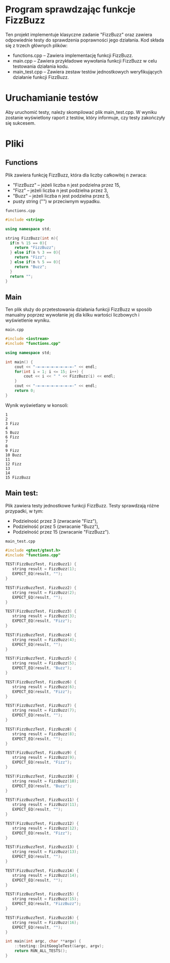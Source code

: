 # Program sprawdzając funkcje FizzBuzz

Ten projekt implementuje klasyczne zadanie "FizzBuzz" oraz zawiera odpowiednie testy do sprawdzenia poprawności jego działania. Kod składa się z trzech głównych plików:

- functions.cpp – Zawiera implementację funkcji FizzBuzz.
- main.cpp – Zawiera przykładowe wywołania funkcji FizzBuzz w celu testowania działania kodu.
- main_test.cpp – Zawiera zestaw testów jednostkowych weryfikujących działanie funkcji FizzBuzz.

# Uruchamianie testów

Aby uruchomić testy, należy skompilować plik main_test.cpp. W wyniku zostanie wyświetlony raport z testów, który informuje, czy testy zakończyły się sukcesem.

# Pliki

## Functions

Plik zawiera funkcję FizzBuzz, która dla liczby całkowitej n zwraca:

- "FizzBuzz" – jeżeli liczba n jest podzielna przez 15,
- "Fizz" – jeżeli liczba n jest podzielna przez 3,
- "Buzz" – jeżeli liczba n jest podzielna przez 5,
- pusty string ("") w przeciwnym wypadku.

`functions.cpp`

```cpp
#include <string>

using namespace std;

string FizzBuzz(int n){
  if(n % 15 == 0){
    return "FizzBuzz";
  } else if(n % 3 == 0){
    return "Fizz";
  } else if(n % 5 == 0){
    return "Buzz";
  }
  return "";
}
```

## Main

Ten plik służy do przetestowania działania funkcji FizzBuzz w sposób manualny poprzez wywołanie jej dla kilku wartości liczbowych i wyświetlenie wyniku.

`main.cpp`

```cpp
#include <iostream>
#include "functions.cpp"

using namespace std;

int main() {
    cout << "-=-=-=-=-=-=-=-=-" << endl;
    for(int i = 1; i <= 15; i++) {
        cout << i << " " << FizzBuzz(i) << endl;
    }
    cout << "-=-=-=-=-=-=-=-=-" << endl;
    return 0;
}
```

Wynik wyświetlany w konsoli:
```
1 
2 
3 Fizz
4 
5 Buzz
6 Fizz
7 
8 
9 Fizz
10 Buzz
11 
12 Fizz
13 
14 
15 FizzBuzz
```
## Main test:

Plik zawiera testy jednostkowe funkcji FizzBuzz. Testy sprawdzają różne przypadki, w tym:

- Podzielność przez 3 (zwracanie "Fizz"),
- Podzielność przez 5 (zwracanie "Buzz"),
- Podzielność przez 15 (zwracanie "FizzBuzz").

`main_test.cpp`

```cpp
#include <gtest/gtest.h>
#include "functions.cpp"

TEST(FizzBuzzTest, FizzBuzz1) {
   string result = FizzBuzz(1);
   EXPECT_EQ(result, "");
}

TEST(FizzBuzzTest, FizzBuzz2) {
   string result = FizzBuzz(2);
   EXPECT_EQ(result, "");
}

TEST(FizzBuzzTest, FizzBuzz3) {
   string result = FizzBuzz(3);
   EXPECT_EQ(result, "Fizz");
}

TEST(FizzBuzzTest, FizzBuzz4) {
   string result = FizzBuzz(4);
   EXPECT_EQ(result, "");
}

TEST(FizzBuzzTest, FizzBuzz5) {
   string result = FizzBuzz(5);
   EXPECT_EQ(result, "Buzz");
}

TEST(FizzBuzzTest, FizzBuzz6) {
   string result = FizzBuzz(6);
   EXPECT_EQ(result, "Fizz");
}

TEST(FizzBuzzTest, FizzBuzz7) {
   string result = FizzBuzz(7);
   EXPECT_EQ(result, "");
}

TEST(FizzBuzzTest, FizzBuzz8) {
   string result = FizzBuzz(8);
   EXPECT_EQ(result, "");
}

TEST(FizzBuzzTest, FizzBuzz9) {
   string result = FizzBuzz(9);
   EXPECT_EQ(result, "Fizz");
}

TEST(FizzBuzzTest, FizzBuzz10) {
   string result = FizzBuzz(10);
   EXPECT_EQ(result, "Buzz");
}

TEST(FizzBuzzTest, FizzBuzz11) {
   string result = FizzBuzz(11);
   EXPECT_EQ(result, "");
}

TEST(FizzBuzzTest, FizzBuzz12) {
   string result = FizzBuzz(12);
   EXPECT_EQ(result, "Fizz");
}

TEST(FizzBuzzTest, FizzBuzz13) {
   string result = FizzBuzz(13);
   EXPECT_EQ(result, "");
}

TEST(FizzBuzzTest, FizzBuzz14) {
   string result = FizzBuzz(14);
   EXPECT_EQ(result, "");
}

TEST(FizzBuzzTest, FizzBuzz15) {
   string result = FizzBuzz(15);
   EXPECT_EQ(result, "FizzBuzz");
}

TEST(FizzBuzzTest, FizzBuzz16) {
   string result = FizzBuzz(16);
   EXPECT_EQ(result, "");
}

int main(int argc, char **argv) {
    ::testing::InitGoogleTest(&argc, argv);
    return RUN_ALL_TESTS();
}
```
